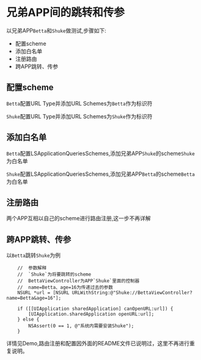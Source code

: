 # 兄弟APP间的跳转和传参

以兄弟APP`Betta`和`Shuke`做测试,步骤如下:

- 配置scheme
- 添加白名单
- 注册路由
- 跨APP跳转、传参

## 配置scheme
`Betta`配置URL Type并添加URL Schemes为`Betta`作为标识符

`Shuke`配置URL Type并添加URL Schemes为`Shuke`作为标识符

## 添加白名单
`Betta`配置LSApplicationQueriesSchemes,添加兄弟APP`Shuke`的scheme`Shuke`为白名单

`Shuke`配置LSApplicationQueriesSchemes,添加兄弟APP`Betta`的scheme`Betta`为白名单

## 注册路由
两个APP互相以自己的scheme进行路由注册,这一步不再详解

## 跨APP跳转、传参
以`Betta`跳转`Shuke`为例

```
    //  参数解释
    //  `Shuke`为将要跳转的scheme
    //  BettaViewController为APP`Shuke`里面的控制器
    //  name=Betta、age=16为传递过去的参数
    NSURL *url = [NSURL URLWithString:@"Shuke://BettaViewController?name=Betta&age=16"];
    
    if ([[UIApplication sharedApplication] canOpenURL:url]) {
        [UIApplication.sharedApplication openURL:url];
    } else {
        NSAssert(0 == 1, @"系统内需要安装Shuke");
    }
```
详情见Demo,路由注册和配置因外面的README文件已说明过，这里不再进行重复说明。